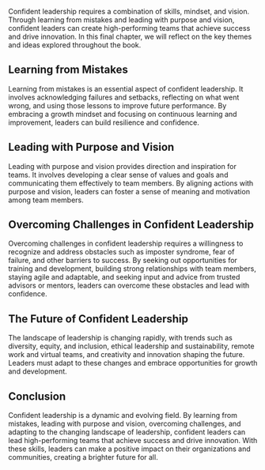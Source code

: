 
Confident leadership requires a combination of skills, mindset, and vision. Through learning from mistakes and leading with purpose and vision, confident leaders can create high-performing teams that achieve success and drive innovation. In this final chapter, we will reflect on the key themes and ideas explored throughout the book.

Learning from Mistakes
----------------------

Learning from mistakes is an essential aspect of confident leadership. It involves acknowledging failures and setbacks, reflecting on what went wrong, and using those lessons to improve future performance. By embracing a growth mindset and focusing on continuous learning and improvement, leaders can build resilience and confidence.

Leading with Purpose and Vision
-------------------------------

Leading with purpose and vision provides direction and inspiration for teams. It involves developing a clear sense of values and goals and communicating them effectively to team members. By aligning actions with purpose and vision, leaders can foster a sense of meaning and motivation among team members.

Overcoming Challenges in Confident Leadership
---------------------------------------------

Overcoming challenges in confident leadership requires a willingness to recognize and address obstacles such as imposter syndrome, fear of failure, and other barriers to success. By seeking out opportunities for training and development, building strong relationships with team members, staying agile and adaptable, and seeking input and advice from trusted advisors or mentors, leaders can overcome these obstacles and lead with confidence.

The Future of Confident Leadership
----------------------------------

The landscape of leadership is changing rapidly, with trends such as diversity, equity, and inclusion, ethical leadership and sustainability, remote work and virtual teams, and creativity and innovation shaping the future. Leaders must adapt to these changes and embrace opportunities for growth and development.

Conclusion
----------

Confident leadership is a dynamic and evolving field. By learning from mistakes, leading with purpose and vision, overcoming challenges, and adapting to the changing landscape of leadership, confident leaders can lead high-performing teams that achieve success and drive innovation. With these skills, leaders can make a positive impact on their organizations and communities, creating a brighter future for all.
